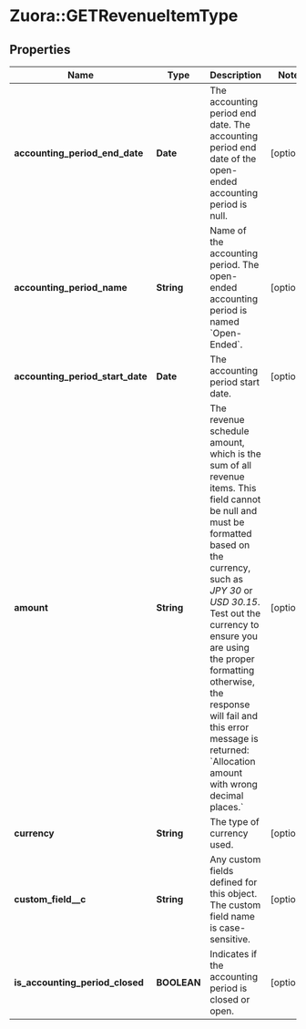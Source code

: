 # Zuora::GETRevenueItemType

## Properties
Name | Type | Description | Notes
------------ | ------------- | ------------- | -------------
**accounting_period_end_date** | **Date** | The accounting period end date. The accounting period end date of the open-ended accounting period is null.   | [optional] 
**accounting_period_name** | **String** | Name of the accounting period. The open-ended accounting period is named &#x60;Open-Ended&#x60;.   | [optional] 
**accounting_period_start_date** | **Date** | The accounting period start date.  | [optional] 
**amount** | **String** | The revenue schedule amount, which is the sum of all revenue items. This field cannot be null and must be formatted based on the currency, such as *JPY 30* or *USD 30.15*. Test out the currency to ensure you are using the proper formatting otherwise, the response will fail and this error message is returned:  &#x60;Allocation amount with wrong decimal places.&#x60;  | [optional] 
**currency** | **String** | The type of currency used.   | [optional] 
**custom_field__c** | **String** | Any custom fields defined for this object. The custom field name is case-sensitive.  | [optional] 
**is_accounting_period_closed** | **BOOLEAN** | Indicates if the accounting period is closed or open.   | [optional] 


